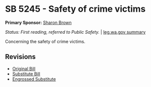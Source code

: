 # SB 5245 - Safety of crime victims
**Primary Sponsor:** [Sharon Brown](/person/leg/sharon.brown.md)

*Status: First reading, referred to Public Safety.* | [leg.wa.gov summary](https://app.leg.wa.gov/billsummary?BillNumber=5245&Year=2021)

Concerning the safety of crime victims.

## Revisions
* [Original Bill](1/)
* [Substitute Bill](S/)
* [Engrossed Substitute](S.E/)